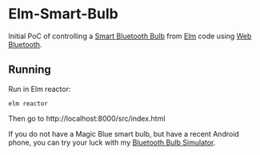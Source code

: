 # Elm-Smart-Bulb

Initial PoC of controlling a [Smart Bluetooth Bulb](https://medium.com/@urish/reverse-engineering-a-bluetooth-lightbulb-56580fcb7546) from [Elm](http://elm-lang.org/) code using [Web Bluetooth](https://medium.com/@urish/start-building-with-web-bluetooth-and-progressive-web-apps-6534835959a6).

## Running

Run in Elm reactor:

    elm reactor

Then go to http://localhost:8000/src/index.html

If you do not have a Magic Blue smart bulb, but have a recent Android phone, you can try your luck with my [Bluetooth Bulb Simulator](https://play.google.com/store/apps/details?id=org.urish.bulbsimulator&hl=en).

